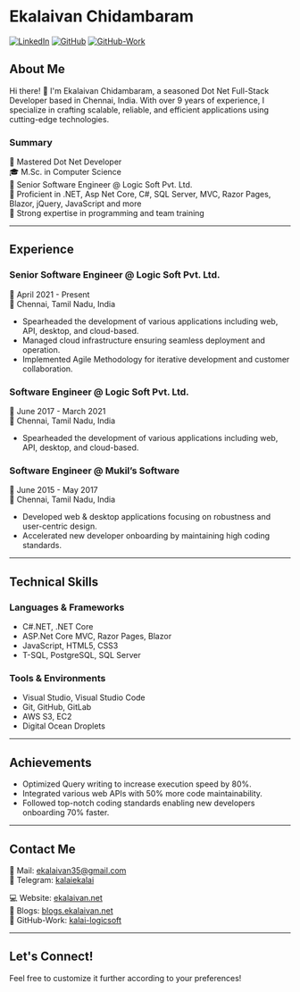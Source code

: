# Ekalaivan Chidambaram

[![LinkedIn](https://img.shields.io/badge/LinkedIn-Connect-blue)](https://www.linkedin.com/in/kalaiekalai)
[![GitHub](https://img.shields.io/badge/GitHub-Follow-green)](https://github.com/ekalaivan92)
[![GitHub-Work](https://img.shields.io/badge/GitHub-Follow-green)](https://github.com/kalai-logicsoft)

## About Me

Hi there! 👋 I'm Ekalaivan Chidambaram, a seasoned Dot Net Full-Stack Developer based in Chennai, India. With over 9 years of experience, I specialize in crafting scalable, reliable, and efficient applications using cutting-edge technologies.

### Summary

🚀 Mastered Dot Net Developer  
🎓 M.Sc. in Computer Science  
💼 Senior Software Engineer @ Logic Soft Pvt. Ltd.  
🔧 Proficient in .NET, Asp Net Core, C#, SQL Server, MVC, Razor Pages, Blazor, jQuery, JavaScript and more  
🌟 Strong expertise in programming and team training  

---

## Experience

### Senior Software Engineer @ Logic Soft Pvt. Ltd.

📅 April 2021 - Present  
📍 Chennai, Tamil Nadu, India

- Spearheaded the development of various applications including web, API, desktop, and cloud-based.
- Managed cloud infrastructure ensuring seamless deployment and operation.
- Implemented Agile Methodology for iterative development and customer collaboration.

### Software Engineer @ Logic Soft Pvt. Ltd.

📅 June 2017 - March 2021  
📍 Chennai, Tamil Nadu, India

- Spearheaded the development of various applications including web, API, desktop, and cloud-based.

### Software Engineer @ Mukil’s Software

📅 June 2015 - May 2017  
📍 Chennai, Tamil Nadu, India

- Developed web & desktop applications focusing on robustness and user-centric design.
- Accelerated new developer onboarding by maintaining high coding standards.

---

## Technical Skills

### Languages & Frameworks

- C#.NET, .NET Core
- ASP.Net Core MVC, Razor Pages, Blazor
- JavaScript, HTML5, CSS3
- T-SQL, PostgreSQL, SQL Server

### Tools & Environments

- Visual Studio, Visual Studio Code
- Git, GitHub, GitLab
- AWS S3, EC2
- Digital Ocean Droplets

---

## Achievements

- Optimized Query writing to increase execution speed by 80%.
- Integrated various web APIs with 50% more code maintainability.
- Followed top-notch coding standards enabling new developers onboarding 70% faster.

---

## Contact Me

📧 Mail: ekalaivan35@gmail.com  
🔗 Telegram: [kalaiekalai](https://t.me/kalaiekalai)  

💻 Website: [ekalaivan.net](https://ekalaivan.net/)  
📝 Blogs: [blogs.ekalaivan.net](http://blogs.ekalaivan.net/)  
🐙 GitHub-Work: [kalai-logicsoft](https://github.com/kalai-logicsoft)  

---

## Let's Connect!
Feel free to customize it further according to your preferences!
